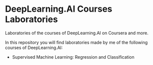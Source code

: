 # DeepLearning.AI Courses Laboratories
Laboratories of the courses of DeepLearning.AI on Coursera and more.

In this repository you will find laboratories made by me of the following courses of DeepLearning.AI:
- Supervised Machine Learning: Regression and Classification
